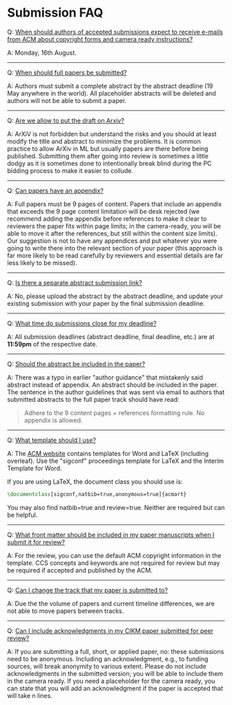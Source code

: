 # Submission FAQ


Q: <a href="#faq-10" id="faq-10" class="anchor">When should authors of accepted submissions expect to receive e-mails from ACM about copyright forms and camera ready instructions?</a>

A: Monday, 16th August.

---

Q: <a href="#faq-0" id="faq-0" class="anchor">When should full papers be submitted?</a>

A: Authors must submit a complete abstract by the abstract deadline (19 May anywhere in the world). All placeholder abstracts will be deleted and authors will not be able to submit a paper.

---

Q: <a href="#faq-1" id="faq-1" class="anchor">Are we allow to put the draft on Arxiv?</a>

A: ArXiV is not forbidden but understand the risks and you should at least modify the title and abstract to minimize the problems. It is common practice to allow ArXiv in ML but usually papers are there before being published. Submitting them after going into review is sometimes a little dodgy as it is sometimes done to intentionally break blind during the PC bidding process to make it easier to collude.

---

Q: <a href="#faq-2" id="faq-2" class="anchor">Can papers have an appendix?</a>

A:  Full papers must be 9 pages of content. Papers that include an appendix that exceeds the 9 page content limitation will be desk rejected (we recommend adding the appendix before references to make it clear to reviewers the paper fits within page limits; in the camera-ready, you will be able to move it after the references, but still within the content size limits). Our suggestion is not to have any appendices and put whatever you were going to write there into the relevant section of your paper (this approach is far more likely to be read carefully by reviewers and essential details are far less likely to be missed).

---

Q: <a href="#faq-3" id="faq-3" class="anchor">Is there a separate abstract submission link?</a>

A: No, please upload the abstract by the abstract deadline, and update your existing submission with your paper by the final submission deadline.

---

Q: <a href="#faq-4" id="faq-4" class="anchor">What time do submissions close for my deadline?</a>

A: All submission deadlines (abstract deadline, final deadline, etc.) are at **11:59pm** of the respective date.

---

Q: <a href="#faq-5" id="faq-5" class="anchor">Should the abstract be included in the paper?</a>

A: There was a typo in earlier "author guidance" that mistakenly said abstract instead of appendix. An abstract should be included in the paper.
The sentence in the author guidelines that was sent via email to authors that submitted abstracts to the full paper track should have read:

> Adhere to the 9 content pages + references formatting rule. No appendix is allowed.

---

Q: <a href="#faq-6" id="faq-6" class="anchor">What template should I use?</a>

A: The [ACM website](https://www.acm.org/publications/proceedings-template) contains templates for Word and LaTeX (including overleaf). Use the "sigconf" proceedings template for LaTeX and the Interim Template for Word.

If you are using LaTeX, the document class you should use is:
 
```tex
\documentclass[sigconf,natbib=true,anonymous=true]{acmart}
```

You may also find natbib=true and review=true. Neither are required but can be helpful.

---

Q: <a href="#faq-7" id="faq-7" class="anchor">What front matter should be included in my paper manuscripts when I submit it for review?</a>

A: For the review, you can use the default ACM copyright information in the template. CCS concepts and keywords are not required for review but may be required if accepted and published by the ACM.

---

Q: <a href="#faq-8" id="faq-8" class="anchor">Can I change the track that my paper is submitted to?</a>

A: Due the the volume of papers and current timeline differences, we are not able to move papers between tracks.

---

Q: <a href="#faq-9" id="faq-9" class="anchor">Can I include acknowledgments in my CIKM paper submitted for peer review?</a>

A: If you are submitting a full, short, or applied paper, no: these submissions need to be anonymous. Including an acknowledgment, e.g., to funding sources, will break anonymity to various extent. Please do not include acknowledgments in the submitted version; you will be able to include them in the camera ready. If you need a placeholder for the camera ready, you can state that you will add an acknowledgment if the paper is accepted that will take n lines.







